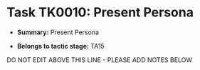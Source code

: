# Task TK0010: Present Persona

* **Summary:** Present Persona

* **Belongs to tactic stage:** TA15

DO NOT EDIT ABOVE THIS LINE - PLEASE ADD NOTES BELOW